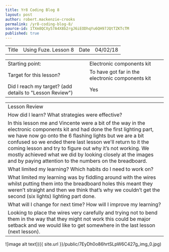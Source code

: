 ```yaml
---
title: Yr8 Coding Blog 8
layout: post
author: robert.mackenzie-crooks
permalink: /yr8-coding-blog-8/
source-id: 1TXm8QCXy57A4X8b2rgJ6iEODhqYu6QH97JQtTZKTcTM
published: true
---
```

<table>
  <tr>
    <td>Title</td>
    <td>Using Fuze. Lesson 8</td>
    <td>Date</td>
    <td>04/02/18</td>
  </tr>
</table>


<table>
  <tr>
    <td>Starting point:</td>
    <td> Electronic components kit</td>
  </tr>
  <tr>
    <td>Target for this lesson?</td>
    <td>To have got far in the electronic components kit</td>
  </tr>
  <tr>
    <td>Did I reach my target? 
(add details to "Lesson Review")</td>
    <td> Yes </td>
  </tr>
</table>


<table>
  <tr>
    <td>Lesson Review</td>
  </tr>
  <tr>
    <td>How did I learn? What strategies were effective? </td>
  </tr>
  <tr>
    <td>In this lesson me and Vincente were a bit of the way in the electronic components kit and had done the first lighting part, we have now go onto the 6 flashing lights but we are a bit confused so we ended there last lesson we'll return to it the coming lesson and try to figure out why it’s not working. We mostly achieved what we did by looking closely at the images and by paying attention to the numbers on the breadboard.</td>
  </tr>
  <tr>
    <td>What limited my learning? Which habits do I need to work on? </td>
  </tr>
  <tr>
    <td>What limited my learning was by fiddling around with the wires whilst putting them into the breadboard holes this meant they weren’t straight and then we think that’s why we couldn’t get the second (six lights) lighting part done.</td>
  </tr>
  <tr>
    <td>What will I change for next time? How will I improve my learning?</td>
  </tr>
  <tr>
    <td>Looking to place the wires very carefully and trying not to bend them in the way that they might not work this could be major setback and we would like to get somewhere in the last lesson (next lesson).</td>
  </tr>
</table>


![image alt text]({{ site.url }}/public/7EyDh0o86hrtSLpW6C427g_img_0.jpg)

